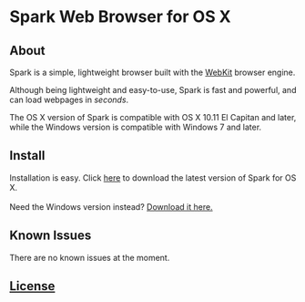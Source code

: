 # Spark Web Browser for OS X

## About
Spark is a simple, lightweight browser built with the [WebKit](https://webkit.org) browser engine.

Although being lightweight and easy-to-use, Spark is fast and powerful, and can load webpages in *seconds*.

The OS X version of Spark is compatible with OS X 10.11 El Capitan and later, while the Windows version is compatible with Windows 7 and later.

## Install
Installation is easy. Click [here](https://github.com/insleep/spark-web-browser/releases/) to download the latest version of Spark for OS X.<br /><br />
Need the Windows version instead? [Download it here.](https://github.com/insleep/SparkWebBrowser-Windows/releases/)

## Known Issues
There are no known issues at the moment.

## [License](https://github.com/insleep/SparkWebBrowser-Windows/blob/master/LICENSE)
